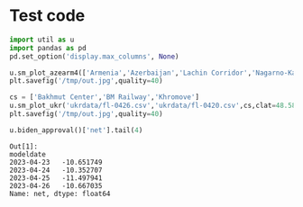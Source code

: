 # Test code

```python
import util as u
import pandas as pd
pd.set_option('display.max_columns', None)
```


```python
u.sm_plot_azearm4(['Armenia','Azerbaijan','Lachin Corridor','Nagarno-Karabakh'])
plt.savefig('/tmp/out.jpg',quality=40)
```














```python
cs = ['Bakhmut Center','BM Railway','Khromove']
u.sm_plot_ukr('ukrdata/fl-0426.csv','ukrdata/fl-0420.csv',cs,clat=48.585,clon=37.98,zoom=0.005)
plt.savefig('/tmp/out.jpg',quality=40)
```
























```python
u.biden_approval()['net'].tail(4)
```

```text
Out[1]: 
modeldate
2023-04-23   -10.651749
2023-04-24   -10.352707
2023-04-25   -11.497941
2023-04-26   -10.667035
Name: net, dtype: float64
```

